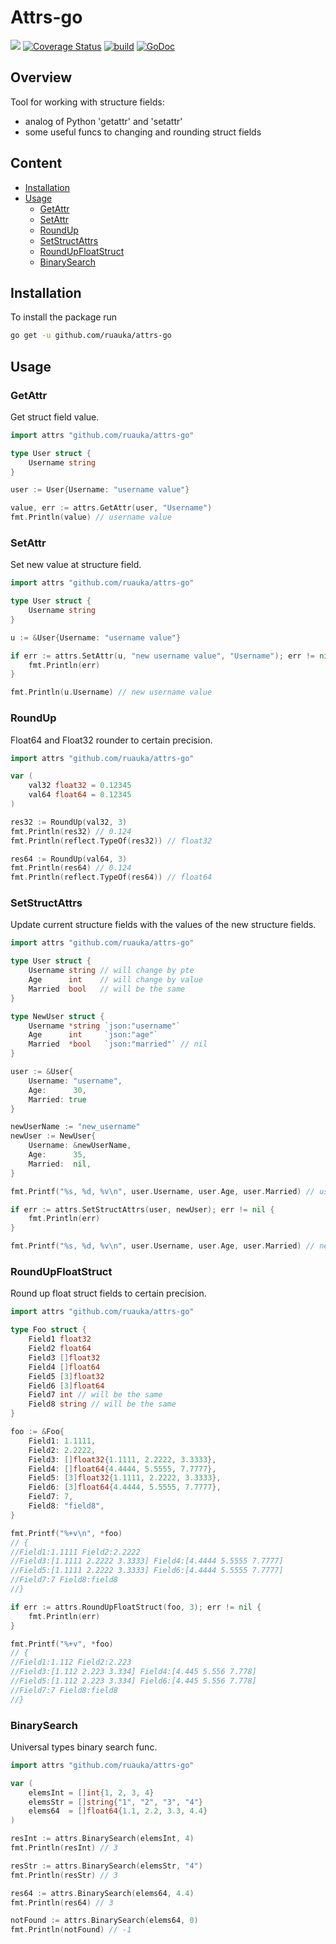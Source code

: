 # Attrs-go
![](https://img.shields.io/github/go-mod/go-version/ruauka/attrs-go)
[![Coverage Status](https://codecov.io/github/ruauka/attrs-go/coverage.svg?branch=master)](https://codecov.io/gh/ruauka/attrs-go)
[![build](https://github.com/ruauka/attrs-go/actions/workflows/pipeline.yml/badge.svg)](https://github.com/ruauka/attrs-go/actions/workflows/pipeline.yml)
[![GoDoc](https://godoc.org/github.com/ruauka/attrs-go?status.svg)](https://godoc.org/github.com/ruauka/attrs-go)

## Overview
Tool for working with structure fields:
 - analog of Python 'getattr' and 'setattr'
 - some useful funcs to changing and rounding struct fields

## Content

- [Installation](#installation)
- [Usage](#usage)
    - [GetAttr](#getattr)
    - [SetAttr](#setattr)
    - [RoundUp](#roundup)
    - [SetStructAttrs](#setstructattrs)
    - [RoundUpFloatStruct](#roundupfloatstruct)
    - [BinarySearch](#binarysearch)

## Installation
To install the package run
```bash
go get -u github.com/ruauka/attrs-go
```

## Usage

### GetAttr
Get struct field value.

```go
import attrs "github.com/ruauka/attrs-go"

type User struct {
    Username string
}

user := User{Username: "username value"}

value, err := attrs.GetAttr(user, "Username")
fmt.Println(value) // username value
```

### SetAttr
Set new value at structure field.

```go
import attrs "github.com/ruauka/attrs-go"

type User struct {
    Username string
}

u := &User{Username: "username value"}

if err := attrs.SetAttr(u, "new username value", "Username"); err != nil {
    fmt.Println(err)
}

fmt.Println(u.Username) // new username value
```

### RoundUp
Float64 and Float32 rounder to certain precision.
```go
import attrs "github.com/ruauka/attrs-go"

var (
    val32 float32 = 0.12345
    val64 float64 = 0.12345
)

res32 := RoundUp(val32, 3)
fmt.Println(res32) // 0.124
fmt.Println(reflect.TypeOf(res32)) // float32

res64 := RoundUp(val64, 3)
fmt.Println(res64) // 0.124
fmt.Println(reflect.TypeOf(res64)) // float64
```

### SetStructAttrs
Update current structure fields with the values of the new structure fields.


```go
import attrs "github.com/ruauka/attrs-go"

type User struct {
    Username string // will change by pte
    Age      int    // will change by value
    Married  bool   // will be the same
}

type NewUser struct {
    Username *string `json:"username"`
    Age      int     `json:"age"`
    Married  *bool   `json:"married"` // nil
}

user := &User{
    Username: "username",
    Age:      30,
    Married: true
}

newUserName := "new_username"
newUser := NewUser{
    Username: &newUserName,
    Age:      35,
    Married:  nil,
}

fmt.Printf("%s, %d, %v\n", user.Username, user.Age, user.Married) // username, 30, true

if err := attrs.SetStructAttrs(user, newUser); err != nil {
    fmt.Println(err)
}

fmt.Printf("%s, %d, %v\n", user.Username, user.Age, user.Married) // new_username, 35, true
```

### RoundUpFloatStruct
Round up float struct fields to certain precision.

```go
import attrs "github.com/ruauka/attrs-go"

type Foo struct {
    Field1 float32
    Field2 float64
    Field3 []float32
    Field4 []float64
    Field5 [3]float32
    Field6 [3]float64
    Field7 int // will be the same
    Field8 string // will be the same
}

foo := &Foo{
    Field1: 1.1111,
    Field2: 2.2222,
    Field3: []float32{1.1111, 2.2222, 3.3333},
    Field4: []float64{4.4444, 5.5555, 7.7777},
    Field5: [3]float32{1.1111, 2.2222, 3.3333},
    Field6: [3]float64{4.4444, 5.5555, 7.7777},
    Field7: 7,
    Field8: "field8",
}

fmt.Printf("%+v\n", *foo)
// {
//Field1:1.1111 Field2:2.2222
//Field3:[1.1111 2.2222 3.3333] Field4:[4.4444 5.5555 7.7777]
//Field5:[1.1111 2.2222 3.3333] Field6:[4.4444 5.5555 7.7777]
//Field7:7 Field8:field8
//}

if err := attrs.RoundUpFloatStruct(foo, 3); err != nil {
    fmt.Println(err)
}

fmt.Printf("%+v", *foo)
// {
//Field1:1.112 Field2:2.223
//Field3:[1.112 2.223 3.334] Field4:[4.445 5.556 7.778]
//Field5:[1.112 2.223 3.334] Field6:[4.445 5.556 7.778]
//Field7:7 Field8:field8
//}
```

### BinarySearch
Universal types binary search func.
```go
import attrs "github.com/ruauka/attrs-go"

var (
    elemsInt = []int{1, 2, 3, 4}
    elemsStr = []string{"1", "2", "3", "4"}
    elems64  = []float64{1.1, 2.2, 3.3, 4.4}
)

resInt := attrs.BinarySearch(elemsInt, 4)
fmt.Println(resInt) // 3

resStr := attrs.BinarySearch(elemsStr, "4")
fmt.Println(resStr) // 3

res64 := attrs.BinarySearch(elems64, 4.4)
fmt.Println(res64) // 3

notFound := attrs.BinarySearch(elems64, 0)
fmt.Println(notFound) // -1
```